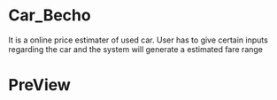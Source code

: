 # Car_Becho
It is a online price estimater of used car. User has to give certain inputs regarding the car and the system will generate a estimated fare range

# PreView
